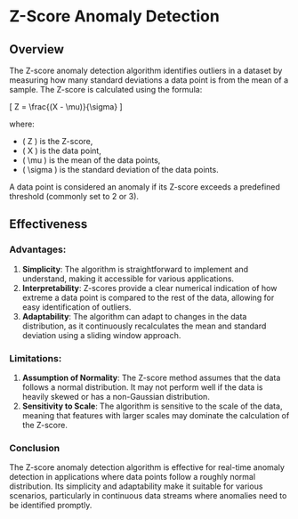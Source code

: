 # Z-Score Anomaly Detection

## Overview
The Z-score anomaly detection algorithm identifies outliers in a dataset by measuring how many standard deviations a data point is from the mean of a sample. The Z-score is calculated using the formula:

\[ Z = \frac{(X - \mu)}{\sigma} \]

where:
- \( Z \) is the Z-score,
- \( X \) is the data point,
- \( \mu \) is the mean of the data points,
- \( \sigma \) is the standard deviation of the data points.

A data point is considered an anomaly if its Z-score exceeds a predefined threshold (commonly set to 2 or 3).

## Effectiveness
### Advantages:
1. **Simplicity**: The algorithm is straightforward to implement and understand, making it accessible for various applications.
2. **Interpretability**: Z-scores provide a clear numerical indication of how extreme a data point is compared to the rest of the data, allowing for easy identification of outliers.
3. **Adaptability**: The algorithm can adapt to changes in the data distribution, as it continuously recalculates the mean and standard deviation using a sliding window approach.

### Limitations:
1. **Assumption of Normality**: The Z-score method assumes that the data follows a normal distribution. It may not perform well if the data is heavily skewed or has a non-Gaussian distribution.
2. **Sensitivity to Scale**: The algorithm is sensitive to the scale of the data, meaning that features with larger scales may dominate the calculation of the Z-score.

### Conclusion
The Z-score anomaly detection algorithm is effective for real-time anomaly detection in applications where data points follow a roughly normal distribution. Its simplicity and adaptability make it suitable for various scenarios, particularly in continuous data streams where anomalies need to be identified promptly.
